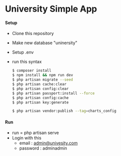 # University Simple App

#### Setup

-   Clone this repository
-   Make new database "uninersity"
-   Setup .env
-   run this syntax

    ```sh
    $ composer install
    $ npm install && npm run dev
    $ php artisan migrate --seed
    $ php artisan cache:clear
    $ php artisan config:clear
    $ php artisan passport:install --force
    $ php artisan config:cache
    $ php artisan key:generate

    $ php artisan vendor:publish --tag=charts_config
    ```

#### Run

-   run = php artisan serve
-   Login with this
    -   email : admin@univesity.com
    -   password : adminadmin
